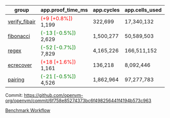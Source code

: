 | group | app.proof_time_ms | app.cycles | app.cells_used | leaf.proof_time_ms | leaf.cycles | leaf.cells_used |
| -- | -- | -- | -- | -- | -- | -- |
| [verify_fibair](https://github.com/openvm-org/openvm/blob/benchmark-results/benchmarks-pr/1753/verify_fibair-6f758e85274373bc6f498256441f4194b573c963.md) |<span style='color: red'>(+9 [+0.8%])</span> 1,199 |  322,699 |  17,340,132 |- | - | - |
| [fibonacci](https://github.com/openvm-org/openvm/blob/benchmark-results/benchmarks-pr/1753/fibonacci-6f758e85274373bc6f498256441f4194b573c963.md) |<span style='color: green'>(-13 [-0.5%])</span> 2,629 |  1,500,277 |  50,589,503 |- | - | - |
| [regex](https://github.com/openvm-org/openvm/blob/benchmark-results/benchmarks-pr/1753/regex-6f758e85274373bc6f498256441f4194b573c963.md) |<span style='color: green'>(-52 [-0.7%])</span> 7,829 |  4,165,226 |  166,511,152 |- | - | - |
| [ecrecover](https://github.com/openvm-org/openvm/blob/benchmark-results/benchmarks-pr/1753/ecrecover-6f758e85274373bc6f498256441f4194b573c963.md) |<span style='color: red'>(+18 [+1.6%])</span> 1,161 |  136,218 |  8,092,446 |- | - | - |
| [pairing](https://github.com/openvm-org/openvm/blob/benchmark-results/benchmarks-pr/1753/pairing-6f758e85274373bc6f498256441f4194b573c963.md) |<span style='color: green'>(-21 [-0.5%])</span> 4,526 |  1,862,964 |  97,277,783 |- | - | - |


Commit: https://github.com/openvm-org/openvm/commit/6f758e85274373bc6f498256441f4194b573c963

[Benchmark Workflow](https://github.com/openvm-org/openvm/actions/runs/15887736754)
